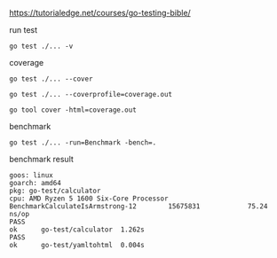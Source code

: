 https://tutorialedge.net/courses/go-testing-bible/

run test

```shell
go test ./... -v
```

coverage

```shell
go test ./... --cover

go test ./... --coverprofile=coverage.out

go tool cover -html=coverage.out
```

benchmark

```shell
go test ./... -run=Benchmark -bench=.
```

benchmark result

```shell
goos: linux
goarch: amd64
pkg: go-test/calculator
cpu: AMD Ryzen 5 1600 Six-Core Processor
BenchmarkCalculateIsArmstrong-12    	15675831	        75.24 ns/op
PASS
ok  	go-test/calculator	1.262s
PASS
ok  	go-test/yamltohtml	0.004s
```
